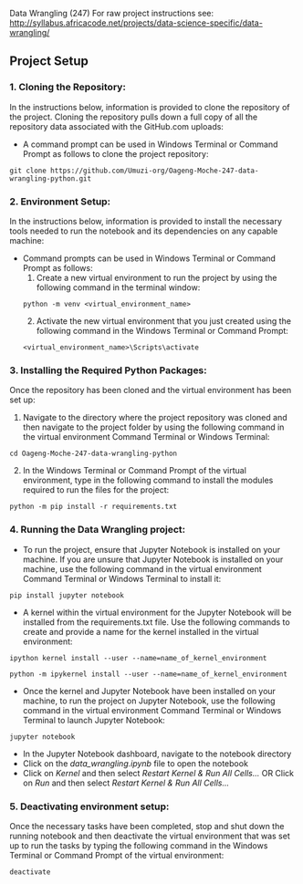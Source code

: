 Data Wrangling (247) 
For raw project instructions see: http://syllabus.africacode.net/projects/data-science-specific/data-wrangling/

## Project Setup

### 1. Cloning the Repository:
In the instructions below, information is provided to clone the repository of the project. Cloning the repository pulls down a full copy of all the repository data associated with the GitHub.com uploads:
- A command prompt can be used in Windows Terminal or Command Prompt as follows to clone the project repository: 
~~~
git clone https://github.com/Umuzi-org/Oageng-Moche-247-data-wrangling-python.git
~~~

### 2. Environment Setup:
In the instructions below, information is provided to install the necessary tools needed to run the notebook and its dependencies on any capable machine:
- Command prompts can be used in Windows Terminal or Command Prompt as follows:
  1. Create a new virtual environment to run the project by using the following command in the terminal window: 
  ~~~
  python -m venv <virtual_environment_name>
  ~~~
  2. Activate the new virtual environment that you just created using the following command in the Windows Terminal or Command Prompt:
  ~~~
  <virtual_environment_name>\Scripts\activate
  ~~~
  
### 3. Installing the Required Python Packages:
Once the repository has been cloned and the virtual environment has been set up:
1. Navigate to the directory where the project repository was cloned and then navigate to the project folder by using the following command in the virtual environment Command Terminal or Windows Terminal:
~~~
cd Oageng-Moche-247-data-wrangling-python
~~~
2. In the Windows Terminal or Command Prompt of the virtual environment, type in the following command to install the modules required to run the files for the project:
~~~
python -m pip install -r requirements.txt 
~~~

### 4. Running the Data Wrangling project:
- To run the project, ensure that Jupyter Notebook is installed on your machine. If you are unsure that Jupyter Notebook is installed on your machine, use the following command in the virtual environment Command Terminal or Windows Terminal to install it:
~~~
pip install jupyter notebook
~~~
- A kernel within the virtual environment for the Jupyter Notebook will be installed from the requirements.txt file. Use the following commands to create and provide a name for the kernel installed in the virtual environment:
~~~
ipython kernel install --user --name=name_of_kernel_environment
~~~
~~~
python -m ipykernel install --user --name=name_of_kernel_environment
~~~
- Once the kernel and Jupyter Notebook have been installed on your machine, to run the project on Jupyter Notebook, use the following command in the virtual environment Command Terminal or Windows Terminal to launch Jupyter Notebook:
~~~
jupyter notebook
~~~
- In the Jupyter Notebook dashboard, navigate to the notebook directory
- Click on the _data_wrangling.ipynb_ file to open the notebook
- Click on _Kernel_ and then select _Restart Kernel & Run All Cells..._ OR Click on _Run_ and then select _Restart Kernel & Run All Cells..._

### 5. Deactivating environment setup:
Once the necessary tasks have been completed, stop and shut down the running notebook and then deactivate the virtual environment that was set up to run the tasks by typing the following command in the Windows Terminal or Command Prompt of the virtual environment:
~~~
deactivate
~~~
